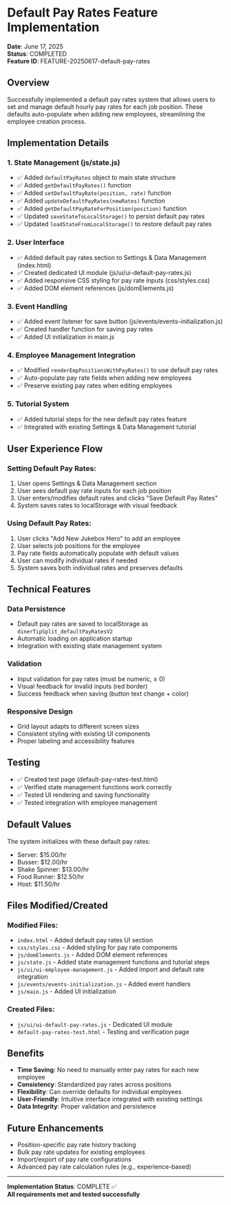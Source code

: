 # Default Pay Rates Feature Implementation

**Date**: June 17, 2025  
**Status**: COMPLETED  
**Feature ID**: FEATURE-20250617-default-pay-rates  

## Overview
Successfully implemented a default pay rates system that allows users to set and manage default hourly pay rates for each job position. These defaults auto-populate when adding new employees, streamlining the employee creation process.

## Implementation Details

### 1. State Management (js/state.js)
- ✅ Added `defaultPayRates` object to main state structure
- ✅ Added `getDefaultPayRates()` function
- ✅ Added `setDefaultPayRate(position, rate)` function  
- ✅ Added `updateDefaultPayRates(newRates)` function
- ✅ Added `getDefaultPayRateForPosition(position)` function
- ✅ Updated `saveStateToLocalStorage()` to persist default pay rates
- ✅ Updated `loadStateFromLocalStorage()` to restore default pay rates

### 2. User Interface
- ✅ Added default pay rates section to Settings & Data Management (index.html)
- ✅ Created dedicated UI module (js/ui/ui-default-pay-rates.js)
- ✅ Added responsive CSS styling for pay rate inputs (css/styles.css)
- ✅ Added DOM element references (js/domElements.js)

### 3. Event Handling
- ✅ Added event listener for save button (js/events/events-initialization.js)
- ✅ Created handler function for saving pay rates
- ✅ Added UI initialization in main.js

### 4. Employee Management Integration
- ✅ Modified `renderEmpPositionsWithPayRates()` to use default pay rates
- ✅ Auto-populate pay rate fields when adding new employees
- ✅ Preserve existing pay rates when editing employees

### 5. Tutorial System
- ✅ Added tutorial steps for the new default pay rates feature
- ✅ Integrated with existing Settings & Data Management tutorial

## User Experience Flow

### Setting Default Pay Rates:
1. User opens Settings & Data Management section
2. User sees default pay rate inputs for each job position
3. User enters/modifies default rates and clicks "Save Default Pay Rates"
4. System saves rates to localStorage with visual feedback

### Using Default Pay Rates:
1. User clicks "Add New Jukebox Hero" to add an employee
2. User selects job positions for the employee
3. Pay rate fields automatically populate with default values
4. User can modify individual rates if needed
5. System saves both individual rates and preserves defaults

## Technical Features

### Data Persistence
- Default pay rates are saved to localStorage as `dinerTipSplit_defaultPayRatesV2`
- Automatic loading on application startup
- Integration with existing state management system

### Validation
- Input validation for pay rates (must be numeric, ≥ 0)
- Visual feedback for invalid inputs (red border)
- Success feedback when saving (button text change + color)

### Responsive Design
- Grid layout adapts to different screen sizes
- Consistent styling with existing UI components
- Proper labeling and accessibility features

## Testing
- ✅ Created test page (default-pay-rates-test.html)
- ✅ Verified state management functions work correctly
- ✅ Tested UI rendering and saving functionality
- ✅ Tested integration with employee management

## Default Values
The system initializes with these default pay rates:
- Server: $15.00/hr
- Busser: $12.00/hr  
- Shake Spinner: $13.00/hr
- Food Runner: $12.50/hr
- Host: $11.50/hr

## Files Modified/Created

### Modified Files:
- `index.html` - Added default pay rates UI section
- `css/styles.css` - Added styling for pay rate components
- `js/domElements.js` - Added DOM element references
- `js/state.js` - Added state management functions and tutorial steps
- `js/ui/ui-employee-management.js` - Added import and default rate integration
- `js/events/events-initialization.js` - Added event handlers
- `js/main.js` - Added UI initialization

### Created Files:
- `js/ui/ui-default-pay-rates.js` - Dedicated UI module
- `default-pay-rates-test.html` - Testing and verification page

## Benefits
- **Time Saving**: No need to manually enter pay rates for each new employee
- **Consistency**: Standardized pay rates across positions
- **Flexibility**: Can override defaults for individual employees
- **User-Friendly**: Intuitive interface integrated with existing settings
- **Data Integrity**: Proper validation and persistence

## Future Enhancements
- Position-specific pay rate history tracking
- Bulk pay rate updates for existing employees
- Import/export of pay rate configurations
- Advanced pay rate calculation rules (e.g., experience-based)

---

**Implementation Status**: COMPLETE ✅  
**All requirements met and tested successfully**
